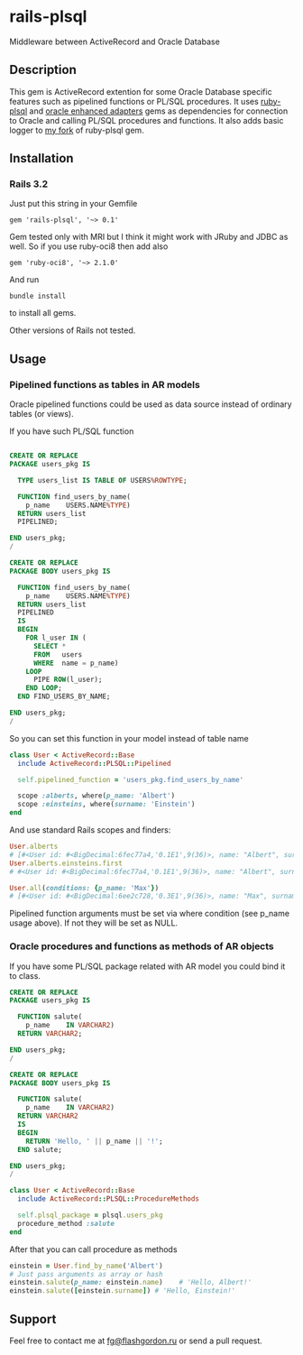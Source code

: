 rails-plsql
====================================

Middleware between ActiveRecord and Oracle Database

Description
-----------

This gem is ActiveRecord extention for some Oracle Database specific features such as pipelined functions or PL/SQL procedures. It uses [ruby-plsql](https://github.com/rsim/ruby-plsql) and [oracle enhanced adapters](https://github.com/rsim/oracle-enhanced) gems as dependencies for connection to Oracle and calling PL/SQL procedures and functions. It also adds basic logger to [my fork](https://github.com/flash-gordon/ruby-plsql) of ruby-plsql gem.

Installation
------------

### Rails 3.2

Just put this string in your Gemfile

    gem 'rails-plsql', '~> 0.1'

Gem tested only with MRI but I think it might work with JRuby and JDBC as well. So if you use ruby-oci8 then add also

    gem 'ruby-oci8', '~> 2.1.0'

And run

    bundle install

to install all gems.

Other versions of Rails not tested.

Usage
-----

### Pipelined functions as tables in AR models

Oracle pipelined functions could be used as data source instead of ordinary tables (or views).

If you have such PL/SQL function

```sql

CREATE OR REPLACE
PACKAGE users_pkg IS

  TYPE users_list IS TABLE OF USERS%ROWTYPE;

  FUNCTION find_users_by_name(
    p_name    USERS.NAME%TYPE)
  RETURN users_list
  PIPELINED;

END users_pkg;
/

CREATE OR REPLACE
PACKAGE BODY users_pkg IS

  FUNCTION find_users_by_name(
    p_name    USERS.NAME%TYPE)
  RETURN users_list
  PIPELINED
  IS
  BEGIN
    FOR l_user IN (
      SELECT *
      FROM   users
      WHERE  name = p_name)
    LOOP
      PIPE ROW(l_user);
    END LOOP;
  END FIND_USERS_BY_NAME;

END users_pkg;
/
```

So you can set this function in your model instead of table name

```ruby
class User < ActiveRecord::Base
  include ActiveRecord::PLSQL::Pipelined

  self.pipelined_function = 'users_pkg.find_users_by_name'

  scope :alberts, where(p_name: 'Albert')
  scope :einsteins, where(surname: 'Einstein')
end
```

And use standard Rails scopes and finders:

```ruby
User.alberts
# [#<User id: #<BigDecimal:6fec77a4,'0.1E1',9(36)>, name: "Albert", surname: "Einstein">]
User.alberts.einsteins.first
# #<User id: #<BigDecimal:6fec77a4,'0.1E1',9(36)>, name: "Albert", surname: "Einstein">

User.all(conditions: {p_name: 'Max'})
# [#<User id: #<BigDecimal:6ee2c728,'0.3E1',9(36)>, name: "Max", surname: "Planck">]
```

Pipelined function arguments must be set via where condition (see p_name usage above). If not they will be set as NULL.

### Oracle procedures and functions as methods of AR objects

If you have some PL/SQL package related with AR model you could bind it to class.

```sql
CREATE OR REPLACE
PACKAGE users_pkg IS

  FUNCTION salute(
    p_name    IN VARCHAR2)
  RETURN VARCHAR2;

END users_pkg;
/

CREATE OR REPLACE
PACKAGE BODY users_pkg IS

  FUNCTION salute(
    p_name    IN VARCHAR2)
  RETURN VARCHAR2
  IS
  BEGIN
    RETURN 'Hello, ' || p_name || '!';
  END salute;

END users_pkg;
/
```

```ruby
class User < ActiveRecord::Base
  include ActiveRecord::PLSQL::ProcedureMethods

  self.plsql_package = plsql.users_pkg
  procedure_method :salute
end
```

After that you can call procedure as methods

```ruby
einstein = User.find_by_name('Albert')
# Just pass arguments as array or hash
einstein.salute(p_name: einstein.name)    # 'Hello, Albert!'
einstein.salute([einstein.surname]) # 'Hello, Einstein!'
```

Support
-------

Feel free to contact me at fg@flashgordon.ru or send a pull request.